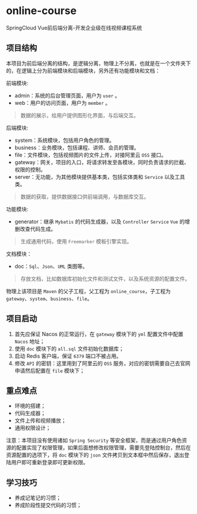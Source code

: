 # online-course
SpringCloud Vue前后端分离-开发企业级在线视频课程系统

## 项目结构
本项目为前后端分离的结构，是逻辑分离，物理上不分离，也就是在一个文件夹下的，在逻辑上分为前端模块和后端模块，另外还有功能模块和文档：

前端模块:
- admin：系统的后台管理页面，用户为 `user` 。
- web：用户的访问页面，用户为 `member` 。
>数据的展示，给用户提供图形化界面，与后端交互。

后端模块:
- system：系统模块，包括用户角色的管理。
- business：业务模块，包括课程、讲师、会员的管理。
- file：文件模块，包括视频图片的文件上传，对接阿里云 `OSS` 接口。
- gateway：网关，项目的入口，将请求转发至各模块，同时负责请求的拦截、权限的控制。
- server：无功能，为其他模块提供基本类，包括实体类和 `Service` 以及工具类。
>数据的获取，提供数据接口供前端调用，与数据库交互。

功能模块:
- generator：继承 `Mybatis` 的代码生成器，以及 `Controller` `Service` `Vue` 的增删改查代码生成。
>生成通用代码，使用 `Freemarker` 模板引擎实现。

文档模块：
- doc：`Sql`、`Json`、`UML` 类图等。
>存放文档，比如数据库初始化文件和测试文件，以及系统资源的配置文件。

物理上该项目是 `Maven` 的父子工程，父工程为 `online_course`，子工程为 `gateway`、`system`、`business`、`file`。

## 项目启动
1. 首先应保证 Nacos 的正常运行，在 `gateway` 模块下的 `yml` 配置文件中配置 `Nacos` 地址；
2. 使用 `doc` 模块下的 `all.sql` 文件初始化数据库；
3. 启动 Redis 客户端，保证 `6379` 端口不被占用。
4. 修改 `API` 的密钥：这里用到了阿里云的 `OSS` 服务，对应的密钥需要自己去官网申请然后配置在 `file` 模块下；

## 重点难点
- 环境的搭建；
- 代码生成器；
- 文件上传和视频播放；
- 通用权限设计；

注意：本项目没有使用诸如 `Spring Security` 等安全框架，而是通过用户角色资源的配置实现了权限管理，如果后面想修改权限管理，需要先登陆控制台，然后在资源配置的选项下，将 `doc` 模块下的 `json` 文件拷贝到文本框中然后保存，退出登陆用户即可重新登录即可更新权限。

## 学习技巧
- 养成记笔记的习惯；
- 养成阶段性提交代码的习惯；